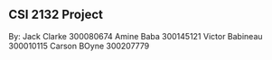 ## CSI 2132 Project

By:
Jack Clarke     300080674
Amine Baba      300145121
Victor Babineau 300010115
Carson BOyne    300207779
